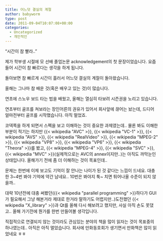 ```yaml
---
title: 어느덧 결실의 계절
author: babyworm
type: post
date: 2011-09-04T10:07:08+00:00
categories:
  - Uncategorized
  - 개인적인
---
```

“시간이 참 빨라..”

제가 학부생 시절에 모 선배 졸업논문 acknowledgement의 첫 문장이었습니다. 요즘들어 시간이 참 빠르다는 생각을 하게 됩니다.

돌아보면 참 빠르게 시간이 흘러서 어느덧 결실의 계절이 돌아왔습니다.

올해는 그나마 참 배운 것(혹은 배우고 있는 것)이 많습니다.

연초에 스노우 보드 타는 법을 배웠고, 올해는 열심히 타보려 시즌권을 노리고 있습니다.

연초부터 골프를 쳐보라는 장인어른의 권유가 있어서 회사앞에 끊어는 놨는데, 드디어 얼마전부터 골프를 시작했습니다. 아직 멀었죠.

코덱쪽을 하게 되면서 스펙을 보고 이해하는 것이 중요한 과제였는데.. 물론 봐도 이해한 부분이 적기는 하지만 {{< wikipedia "AVC" >}}, {{< wikipedia "VC-1" >}}, {{< wikipedia "AVS" >}}, {{< wikipedia "RealVideo" >}}, {{< wikipedia "MPEG-2" >}}, {{< wikipedia "VP8" >}}, {{< wikipedia "VP6" >}}, {{< wikipedia "Theora" >}}를 봤고, {{< wikipedia "MPEG-4" >}}, {{< wikipedia "SVC" >}}, {{< wikipedia "MVC" >}}(실제적으로는 AVC의 annex이지만..)는 아직도 까막눈인 상태입니다. 올해가기 전에 좀 더 이해하는 것이 목표인데..

문제는 한번에 이제 보고도 기억이 잘 안나는 나이가 된 것 같다는 느낌이 드네요. 대충 한 3~4번 봐야 기억에 약간 남네요.. 10번은 봐야지 툭~ 치면 튀어나올 수준이 되지 않을까..

대략 10년전에 대충 써봤던({{< wikipedia "parallel programming" >}}하다가 GUI가 필요해서 그냥 해본거라 제대로 한거라 말하기도 어렵지만..)도전했던 {{< wikipedia "X_library" >}}과 Qt를 올해 다시 해보려고 했지만, 사실 아직 손도 못댔고.. 올해 가기전에 뭔가를 한번 만들어볼 생각입니다.

직접적으로 연결되지 않는 것이라도 관심있는 분야의 책을 많이 읽자는 것이 목표중의 하나였는데.. 아직은 아직 멀었습니다. 회사에 만화동호회가 생기면서 만화책은 많이 읽었네요 ㅎㅎ
